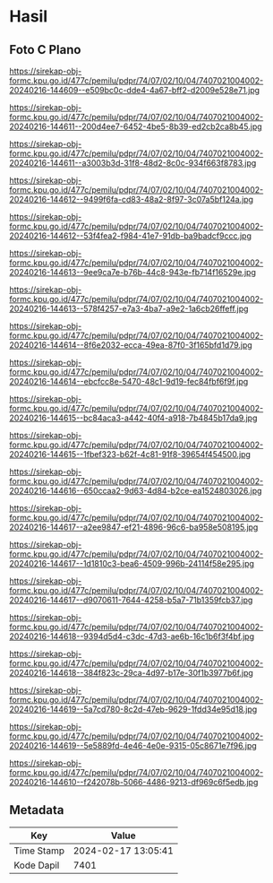 # Hasil

## Foto C Plano

https://sirekap-obj-formc.kpu.go.id/477c/pemilu/pdpr/74/07/02/10/04/7407021004002-20240216-144609--e509bc0c-dde4-4a67-bff2-d2009e528e71.jpg

https://sirekap-obj-formc.kpu.go.id/477c/pemilu/pdpr/74/07/02/10/04/7407021004002-20240216-144611--200d4ee7-6452-4be5-8b39-ed2cb2ca8b45.jpg

https://sirekap-obj-formc.kpu.go.id/477c/pemilu/pdpr/74/07/02/10/04/7407021004002-20240216-144611--a3003b3d-31f8-48d2-8c0c-934f663f8783.jpg

https://sirekap-obj-formc.kpu.go.id/477c/pemilu/pdpr/74/07/02/10/04/7407021004002-20240216-144612--9499f6fa-cd83-48a2-8f97-3c07a5bf124a.jpg

https://sirekap-obj-formc.kpu.go.id/477c/pemilu/pdpr/74/07/02/10/04/7407021004002-20240216-144612--53f4fea2-f984-41e7-91db-ba9badcf9ccc.jpg

https://sirekap-obj-formc.kpu.go.id/477c/pemilu/pdpr/74/07/02/10/04/7407021004002-20240216-144613--9ee9ca7e-b76b-44c8-943e-fb714f16529e.jpg

https://sirekap-obj-formc.kpu.go.id/477c/pemilu/pdpr/74/07/02/10/04/7407021004002-20240216-144613--578f4257-e7a3-4ba7-a9e2-1a6cb26ffeff.jpg

https://sirekap-obj-formc.kpu.go.id/477c/pemilu/pdpr/74/07/02/10/04/7407021004002-20240216-144614--8f6e2032-ecca-49ea-87f0-3f165bfd1d79.jpg

https://sirekap-obj-formc.kpu.go.id/477c/pemilu/pdpr/74/07/02/10/04/7407021004002-20240216-144614--ebcfcc8e-5470-48c1-9d19-fec84fbf6f9f.jpg

https://sirekap-obj-formc.kpu.go.id/477c/pemilu/pdpr/74/07/02/10/04/7407021004002-20240216-144615--bc84aca3-a442-40f4-a918-7b4845b17da9.jpg

https://sirekap-obj-formc.kpu.go.id/477c/pemilu/pdpr/74/07/02/10/04/7407021004002-20240216-144615--1fbef323-b62f-4c81-91f8-39654f454500.jpg

https://sirekap-obj-formc.kpu.go.id/477c/pemilu/pdpr/74/07/02/10/04/7407021004002-20240216-144616--650ccaa2-9d63-4d84-b2ce-ea1524803026.jpg

https://sirekap-obj-formc.kpu.go.id/477c/pemilu/pdpr/74/07/02/10/04/7407021004002-20240216-144617--a2ee9847-ef21-4896-96c6-ba958e508195.jpg

https://sirekap-obj-formc.kpu.go.id/477c/pemilu/pdpr/74/07/02/10/04/7407021004002-20240216-144617--1d1810c3-bea6-4509-996b-24114f58e295.jpg

https://sirekap-obj-formc.kpu.go.id/477c/pemilu/pdpr/74/07/02/10/04/7407021004002-20240216-144617--d9070611-7644-4258-b5a7-71b1359fcb37.jpg

https://sirekap-obj-formc.kpu.go.id/477c/pemilu/pdpr/74/07/02/10/04/7407021004002-20240216-144618--9394d5d4-c3dc-47d3-ae6b-16c1b6f3f4bf.jpg

https://sirekap-obj-formc.kpu.go.id/477c/pemilu/pdpr/74/07/02/10/04/7407021004002-20240216-144618--384f823c-29ca-4d97-b17e-30f1b3977b6f.jpg

https://sirekap-obj-formc.kpu.go.id/477c/pemilu/pdpr/74/07/02/10/04/7407021004002-20240216-144619--5a7cd780-8c2d-47eb-9629-1fdd34e95d18.jpg

https://sirekap-obj-formc.kpu.go.id/477c/pemilu/pdpr/74/07/02/10/04/7407021004002-20240216-144619--5e5889fd-4e46-4e0e-9315-05c8671e7f96.jpg

https://sirekap-obj-formc.kpu.go.id/477c/pemilu/pdpr/74/07/02/10/04/7407021004002-20240216-144610--f242078b-5066-4486-9213-df969c6f5edb.jpg


## Metadata

| Key        | Value               |
| ---------- | ------------------- |
| Time Stamp | 2024-02-17 13:05:41 |
| Kode Dapil | 7401                |



